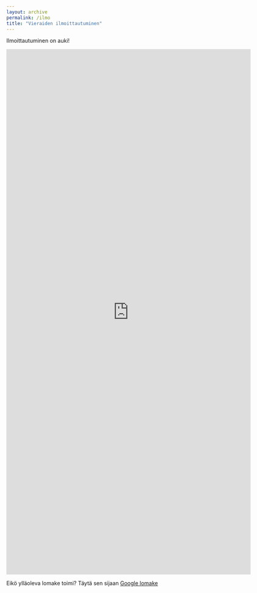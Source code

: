 ```yaml
---
layout: archive
permalink: /ilmo
title: "Vieraiden ilmoittautuminen"
---
```


Ilmoittautuminen on auki!

<iframe src="https://docs.google.com/forms/d/e/1FAIpQLSc3oZw0y4CJyvZukEIp0_mZZ3cVVZDAKcQ4aaGpTEyDKgAV-A/viewform?embedded=true" width="640" height="1375" frameborder="0" marginheight="0" marginwidth="0">Ladataan…</iframe>


Eikö ylläoleva lomake toimi? Täytä sen sijaan [Google lomake](https://forms.gle/QoWSTzyL7tSm6HeJ6)
